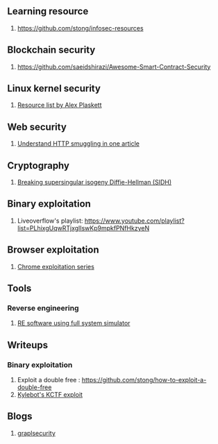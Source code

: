 ## Learning resource
1. https://github.com/stong/infosec-resources

## Blockchain security
1. https://github.com/saeidshirazi/Awesome-Smart-Contract-Security

## Linux kernel security
1. [Resource list by Alex Plaskett](https://twitter.com/alexjplaskett/status/1535189987846668288)

## Web security
1. [Understand HTTP smuggling in one article](https://blog.zeddyu.info/2019/12/08/HTTP-Smuggling-en/)

## Cryptography
1. [Breaking supersingular isogeny Diffie-Hellman (SIDH)](https://ellipticnews.wordpress.com/2022/07/31/breaking-supersingular-isogeny-diffie-hellman-sidh)

## Binary exploitation
1. Liveoverflow's playlist: https://www.youtube.com/playlist?list=PLhixgUqwRTjxglIswKp9mpkfPNfHkzyeN

## Browser exploitation
1. [Chrome exploitation series](https://jhalon.github.io/chrome-browser-exploitation-1/)

## Tools
### Reverse engineering
1. [RE software using full system simulator](https://github.com/mfthomps/RESim)

## Writeups
### Binary exploitation
1. Exploit a double free : https://github.com/stong/how-to-exploit-a-double-free
2. [Kylebot's KCTF exploit](https://blog.kylebot.net/2022/10/16/CVE-2022-1786/)

## Blogs
1. [graplsecurity](https://www.graplsecurity.com/blog)
